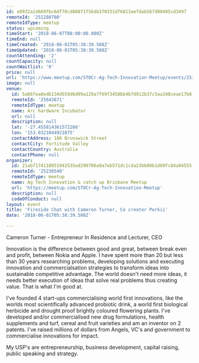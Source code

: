 ```yaml
---
id: e0932a14669fbc6df70cd86071f56db370331df6813aefdab567d00495cd3497
remoteId: '251280780'
remoteIdType: meetup
status: upcoming
timeStart: '2018-06-07T08:00:00.000Z'
timeEnd: null
timeCreated: '2018-06-01T05:38:39.508Z'
timeUpdated: '2018-06-01T05:38:39.508Z'
countAttending: '2'
countCapacity: null
countWaitlist: '0'
price: null
url: 'https://www.meetup.com/STOCr-Ag-Tech-Innovation-Meetup/events/251280780/'
image: null
venue:
  id: 5a66fea8edb134d559d6d99a129a7f69f3450bb4b7d912b37c5aa348ceae17b8
  remoteId: '25643671'
  remoteIdType: meetup
  name: Arc hardware Incubator
  url: null
  description: null
  lat: '-27.455814361572266'
  lon: '153.0321044921875'
  contactAddress: 186 Brunswick Street
  contactCity: Fortitude Valley
  contactCountry: Australia
  contactPhone: null
organizer:
  id: 21ab7174118051942535ed290706a9a7eb571dc1cda23bb80b1d60fc84a94555
  remoteId: '25230540'
  remoteIdType: meetup
  name: Ag Tech Innovation & catch up Brisbane Meetup
  url: 'https://meetup.com/STOCr-Ag-Tech-Innovation-Meetup'
  description: null
  codeOfConduct: null
layout: event
title: 'Fireside Chat with Cameron Turner, Co creater Perkii'
date: '2018-06-01T05:38:39.508Z'

---
```

<p>Cameron Turner - Entrepreneur In Residence and Lecturer, CEO</p> <p>Innovation is the difference between good and great, between break even and profit, between Nokia and Apple. I have spent more than 20 but less than 30 years researching problems, developing solutions and executing innovation and commercialsation strategies to transform ideas into sustainable competitive advantage. The world doesn't need more ideas, it needs better execution of ideas that solve real problems thus creating value. That is what I'm good at.</p> <p>I've founded 4 start-ups commercialising world first innovations, like the worlds most scientifically advanced probiotic drink, a world first biological herbicide and drought proof brightly coloured flowering plants. I've developed and/or commercialised new drug formulations, health supplements and turf, cereal and fruit varieties and am an inventor on 2 patents. I've raised millions of dollars from Angels, VC's and government to commercialise innovations for impact.</p> <p>My USP's are entrepreneurship, business development, capital raising, public speaking and strategy.</p>
